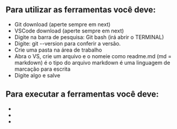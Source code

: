 ## Para utilizar as ferramentas você deve:

- Git download (aperte sempre em next)
- VSCode download (aperte sempre em next)
- Digite na barra de pesquisa: Git bash (irá abrir o TERMINAL)
- Digite: git --version para conferir a versão.
- Crie uma pasta na área de trabalho
- Abra o VS, crie um arquivo e o nomeie como readme.md (md = markdown) é o tipo do arquivo markdown é uma linguagem de marcação para escrita
- Digite algo e salve

## Para executar a ferramentas você deve:

- 
- 
- 